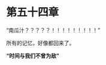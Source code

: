 # 第五十四章

“南瓜汁？？？？？！！！！！！！！！”

所有的记忆，好像都回来了。

**“时间与我们不曾为敌”**

<!--
灰风：
时间与我们不曾为敌
但是
时间会无限流逝
抹去任何记忆与现实中的痕迹
世上无永恒
时间不与人为敌，也不与人为友
光阴面前，皆为尘土
-->